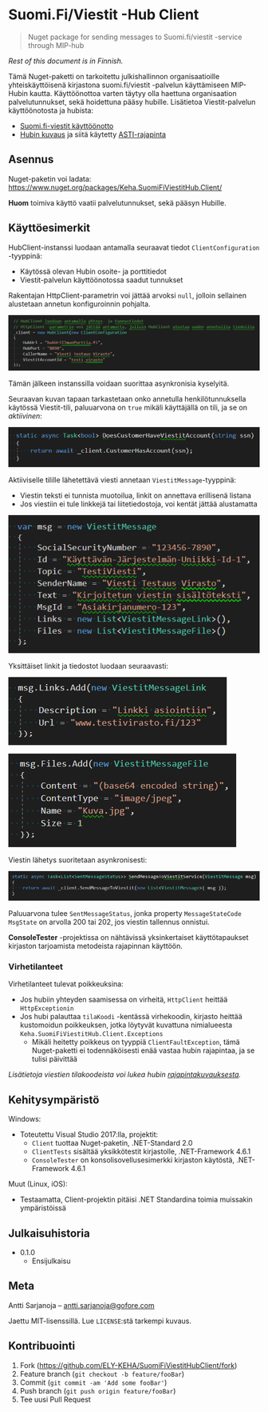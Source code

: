 # Suomi.Fi/Viestit -Hub Client
> Nuget package for sending messages to Suomi.fi/viestit -service through MIP-hub

*Rest of this document is in Finnish.*

Tämä Nuget-paketti on tarkoitettu julkishallinnon organisaatioille yhteiskäyttöisenä kirjastona suomi.fi/viestit -palvelun käyttämiseen MIP-Hubin kautta. Käyttöönottoa varten täytyy olla haettuna organisaation palvelutunnukset, sekä hoidettuna pääsy hubille. Lisätietoa Viestit-palvelun käyttöönotosta ja hubista:

* [Suomi.fi-viestit käyttöönotto](https://esuomi.fi/palveluntarjoajille/viestit/)
* [Hubin kuvaus](https://www.joinex.com/sites/mip.io/index.html) ja siitä käytetty [ASTI-rajapinta](https://www.joinex.com/sites/mip.io/mip.io-asti/index.html)

## Asennus

Nuget-paketin voi ladata: <https://www.nuget.org/packages/Keha.SuomiFiViestitHub.Client/>

**Huom** toimiva käyttö vaatii palvelutunnukset, sekä pääsyn Hubille.

## Käyttöesimerkit

HubClient-instanssi luodaan antamalla seuraavat tiedot `ClientConfiguration` -tyyppinä:

* Käytössä olevan Hubin osoite- ja porttitiedot
* Viestit-palvelun käyttöönotossa saadut tunnukset

Rakentajan HttpClient-parametrin voi jättää arvoksi `null`, jolloin sellainen alustetaan annetun konfiguroinnin pohjalta. 

![](doc/01_alustaminen.png)

Tämän jälkeen instanssilla voidaan suorittaa asynkronisia kyselyitä.

Seuraavan kuvan tapaan tarkastetaan onko annetulla henkilötunnuksella käytössä Viestit-tili, paluuarvona on `true` mikäli käyttäjällä on tili, ja se on *aktiivinen*:

![](doc/02_tili_kysely.png)

Aktiiviselle tilille lähetettävä viesti annetaan `ViestitMessage`-tyyppinä:

* Viestin teksti ei tunnista muotoilua, linkit on annettava erillisenä listana
* Jos viestiin ei tule linkkejä tai liitetiedostoja, voi kentät jättää alustamatta

![](doc/03_ViestitMessage.png)

Yksittäiset linkit ja tiedostot luodaan seuraavasti:

![](doc/04_ViestitMessageLink.png)

![](doc/05_ViestitMessageFile.png)

Viestin lähetys suoritetaan asynkronisesti:

![](doc/06_viestin_lahetys.png)

Paluuarvona tulee `SentMessageStatus`, jonka property `MessageStateCode MsgState` on arvolla 200 tai 202, jos viestin tallennus onnistui.

**ConsoleTester** -projektissa on nähtävissä yksinkertaiset käyttötapaukset kirjaston tarjoamista metodeista rajapinnan käyttöön.

### Virhetilanteet

Virhetilanteet tulevat poikkeuksina:

* Jos hubiin yhteyden saamisessa on virheitä, `HttpClient` heittää `HttpExceptionin`
* Jos hubi palauttaa `tilaKoodi` -kentässä virhekoodin, kirjasto heittää kustomoidun poikkeuksen, jotka löytyvät kuvattuna nimialueesta `Keha.SuomiFiViestitHub.Client.Exceptions`
    * Mikäli heitetty poikkeus on tyyppiä `ClientFaultException`, tämä Nuget-paketti ei todennäköisesti enää vastaa hubin rajapintaa, ja se tulisi päivittää

_Lisätietoja viestien tilakoodeista voi lukea hubin [rajapintakuvauksesta](https://www.joinex.com/sites/mip.io/mip.io-asti/index.html)._

## Kehitysympäristö

Windows:

* Toteutettu Visual Studio 2017:lla, projektit:
    * `Client` tuottaa Nuget-paketin, .NET-Standard 2.0
    * `ClientTests` sisältää yksikkötestit kirjastolle, .NET-Framework 4.6.1
    * `ConsoleTester` on konsolisovellusesimerkki kirjaston käytöstä, .NET-Framework 4.6.1

Muut (Linux, iOS):

* Testaamatta, Client-projektin pitäisi .NET Standardina toimia muissakin ympäristöissä

## Julkaisuhistoria

* 0.1.0
    * Ensijulkaisu

## Meta

Antti Sarjanoja – <antti.sarjanoja@gofore.com>

Jaettu MIT-lisenssillä. Lue `LICENSE`:stä tarkempi kuvaus.

## Kontribuointi

1. Fork (<https://github.com/ELY-KEHA/SuomiFiViestitHubClient/fork>)
2. Feature branch (`git checkout -b feature/fooBar`)
3. Commit (`git commit -am 'Add some fooBar'`)
4. Push branch (`git push origin feature/fooBar`)
5. Tee uusi Pull Request
